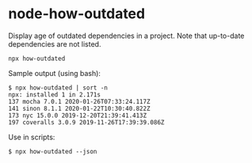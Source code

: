 # node-how-outdated

Display age of outdated dependencies in a project. Note that up-to-date dependencies are not listed.

```
npx how-outdated
```

Sample output (using bash):

```
$ npx how-outdated | sort -n
npx: installed 1 in 2.171s
137 mocha 7.0.1 2020-01-26T07:33:24.117Z
141 sinon 8.1.1 2020-01-22T10:30:40.822Z
173 nyc 15.0.0 2019-12-20T21:39:41.413Z
197 coveralls 3.0.9 2019-11-26T17:39:39.086Z
```

Use in scripts:

```
$ npx how-outdated --json
```
